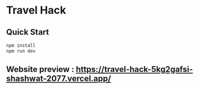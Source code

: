 # Travel Hack

## Quick Start

```bash
npm install
npm run dev
```
## Website preview : https://travel-hack-5kg2gafsi-shashwat-2077.vercel.app/
